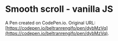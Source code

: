 # Smooth scroll - vanilla JS

A Pen created on CodePen.io. Original URL: [https://codepen.io/beltranrengifo/pen/dybMzVq](https://codepen.io/beltranrengifo/pen/dybMzVq).

